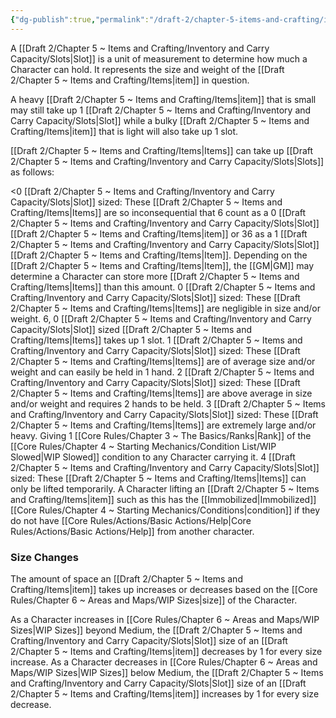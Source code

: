 ```yaml
---
{"dg-publish":true,"permalink":"/draft-2/chapter-5-items-and-crafting/inventory-and-carry-capacity/slots/"}
---
```


A [[Draft 2/Chapter 5 ~ Items and Crafting/Inventory and Carry Capacity/Slots\|Slot]] is a unit of measurement to determine how much a Character can hold. It represents the size and weight of the [[Draft 2/Chapter 5 ~ Items and Crafting/Items\|item]] in question.

A heavy [[Draft 2/Chapter 5 ~ Items and Crafting/Items\|item]] that is small may still take up 1 [[Draft 2/Chapter 5 ~ Items and Crafting/Inventory and Carry Capacity/Slots\|Slot]] while a bulky [[Draft 2/Chapter 5 ~ Items and Crafting/Items\|item]] that is light will also take up 1 slot.

[[Draft 2/Chapter 5 ~ Items and Crafting/Items\|Items]] can take up [[Draft 2/Chapter 5 ~ Items and Crafting/Inventory and Carry Capacity/Slots\|Slots]] as follows:

<0 [[Draft 2/Chapter 5 ~ Items and Crafting/Inventory and Carry Capacity/Slots\|Slot]] sized: These [[Draft 2/Chapter 5 ~ Items and Crafting/Items\|Items]] are so inconsequential that 6 count as a 0 [[Draft 2/Chapter 5 ~ Items and Crafting/Inventory and Carry Capacity/Slots\|Slot]] [[Draft 2/Chapter 5 ~ Items and Crafting/Items\|item]] or 36 as a 1 [[Draft 2/Chapter 5 ~ Items and Crafting/Inventory and Carry Capacity/Slots\|Slot]] [[Draft 2/Chapter 5 ~ Items and Crafting/Items\|Item]]. Depending on the [[Draft 2/Chapter 5 ~ Items and Crafting/Items\|Item]], the [[GM\|GM]] may determine a Character can store more [[Draft 2/Chapter 5 ~ Items and Crafting/Items\|Items]] than this amount.
0 [[Draft 2/Chapter 5 ~ Items and Crafting/Inventory and Carry Capacity/Slots\|Slot]] sized: These [[Draft 2/Chapter 5 ~ Items and Crafting/Items\|Items]] are negligible in size and/or weight. 6, 0 [[Draft 2/Chapter 5 ~ Items and Crafting/Inventory and Carry Capacity/Slots\|Slot]] sized [[Draft 2/Chapter 5 ~ Items and Crafting/Items\|Items]] takes up 1 slot.
1 [[Draft 2/Chapter 5 ~ Items and Crafting/Inventory and Carry Capacity/Slots\|Slot]] sized: These [[Draft 2/Chapter 5 ~ Items and Crafting/Items\|Items]] are of average size and/or weight and can easily be held in 1 hand.
2 [[Draft 2/Chapter 5 ~ Items and Crafting/Inventory and Carry Capacity/Slots\|Slot]] sized: These [[Draft 2/Chapter 5 ~ Items and Crafting/Items\|Items]] are above average in size and/or weight and requires 2 hands to be held.
3 [[Draft 2/Chapter 5 ~ Items and Crafting/Inventory and Carry Capacity/Slots\|Slot]] sized: These [[Draft 2/Chapter 5 ~ Items and Crafting/Items\|Items]] are extremely large and/or heavy. Giving 1 [[Core Rules/Chapter 3 ~ The Basics/Ranks\|Rank]] of the [[Core Rules/Chapter 4 ~ Starting Mechanics/Condition List/WIP Slowed\|WIP Slowed]] condition to any Character carrying it.
4 [[Draft 2/Chapter 5 ~ Items and Crafting/Inventory and Carry Capacity/Slots\|Slot]] sized: These [[Draft 2/Chapter 5 ~ Items and Crafting/Items\|Items]] can only be lifted temporarily. A Character lifting an [[Draft 2/Chapter 5 ~ Items and Crafting/Items\|item]] such as this has the [[Immobilized\|Immobilized]] [[Core Rules/Chapter 4 ~ Starting Mechanics/Conditions\|condition]] if they do not have [[Core Rules/Actions/Basic Actions/Help\|Core Rules/Actions/Basic Actions/Help]] from another character.

### Size Changes
The amount of space an [[Draft 2/Chapter 5 ~ Items and Crafting/Items\|item]] takes up increases or decreases based on the [[Core Rules/Chapter 6 ~ Areas and Maps/WIP Sizes\|size]] of the Character.

As a Character increases in [[Core Rules/Chapter 6 ~ Areas and Maps/WIP Sizes\|WIP Sizes]] beyond Medium, the [[Draft 2/Chapter 5 ~ Items and Crafting/Inventory and Carry Capacity/Slots\|Slot]] size of an [[Draft 2/Chapter 5 ~ Items and Crafting/Items\|item]] decreases by 1 for every size increase.
As a Character decreases in [[Core Rules/Chapter 6 ~ Areas and Maps/WIP Sizes\|WIP Sizes]] below Medium, the [[Draft 2/Chapter 5 ~ Items and Crafting/Inventory and Carry Capacity/Slots\|Slot]] size of an [[Draft 2/Chapter 5 ~ Items and Crafting/Items\|item]] increases by 1 for every size decrease.